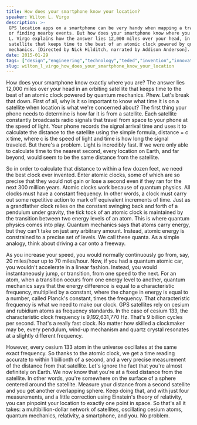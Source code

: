 ```yaml
---
title: How does your smartphone know your location?
speaker: Wilton L. Virgo
description: >-
 GPS location apps on a smartphone can be very handy when mapping a travel route
 or finding nearby events. But how does your smartphone know where you are? Wilton
 L. Virgo explains how the answer lies 12,000 miles over your head, in an orbiting
 satellite that keeps time to the beat of an atomic clock powered by quantum
 mechanics. [Directed by Nick Hilditch, narrated by Addison Anderson].
date: 2015-01-29
tags: ["design","engineering","technology","teded","invention","innovation","animation","telescopes","science"]
slug: wilton_l_virgo_how_does_your_smartphone_know_your_location
---
```


How does your smartphone know exactly where you are? The answer lies 12,000 miles over
your head in an orbiting satellite that keeps time to the beat of an atomic clock powered
by quantum mechanics. Phew. Let's break that down. First of all, why is it so important 
to know what time it is on a satellite when location is what we're concerned about? The
first thing your phone needs to determine is how far it is from a satellite. Each
satellite constantly broadcasts radio signals that travel from space to your phone at the
speed of light. Your phone records the signal arrival time and uses it to calculate the
distance to the satellite using the simple formula, distance = c x time, where c is the
speed of light and time is how long the signal traveled. But there's a problem. Light is
incredibly fast. If we were only able to calculate time to the nearest second, every
location on Earth, and far beyond, would seem to be the same distance from the
satellite.

So in order to calculate that distance to within a few dozen feet, we need the best clock
ever invented. Enter atomic clocks, some of which are so precise that they would not gain
or lose a second even if they ran for the next 300 million years. Atomic clocks work 
because of quantum physics. All clocks must have a constant frequency. In other words, a
clock must carry out some repetitive action to mark off equivalent increments of time.
Just as a grandfather clock relies on the constant swinging back and forth of a pendulum 
under gravity, the tick tock of an atomic clock is maintained by the transition between
two energy levels of an atom. This is where quantum physics comes into play. Quantum
mechanics says that atoms carry energy, but they can't take on just any arbitrary
amount. Instead, atomic energy is constrained to a precise set of levels. We call these
quanta. As a simple analogy, think about driving a car onto a freeway.

As you increase your speed, you would normally continuously go from, say, 20 miles/hour
up to 70 miles/hour. Now, if you had a quantum atomic car, you wouldn't accelerate in a
linear fashion. Instead, you would instantaneously jump, or transition, from one speed to
the next. For an atom, when a transition occurs from one energy level to another, quantum
mechanics says that the energy difference is equal to a characteristic frequency,
multiplied by a constant, where the change in energy is equal to a number, called
Planck's constant, times the frequency. That characteristic frequency is what we need to
make our clock. GPS satellites rely on cesium and rubidium atoms as frequency standards.
In the case of cesium 133, the characteristic clock frequency is 9,192,631,770 Hz. That's
9 billion cycles per second. That's a really fast clock. No matter how skilled a
clockmaker may be, every pendulum, wind-up mechanism and quartz crystal resonates at a
slightly different frequency.

However, every cesium 133 atom in the universe oscillates at the same exact frequency. So
thanks to the atomic clock, we get a time reading accurate to within 1 billionth of a
second, and a very precise measurement of the distance from that satellite. Let's ignore
the fact that you're almost definitely on Earth. We now know that you're at a fixed 
distance from the satellite. In other words, you're somewhere on the surface of a sphere
centered around the satellite. Measure your distance from a second satellite and you get
another overlapping sphere. Keep doing that, and with just four measurements, and a little
correction using Einstein's theory of relativity, you can pinpoint your location to
exactly one point in space. So that's all it takes: a multibillion-dollar network of
satellites, oscillating cesium atoms, quantum mechanics, relativity, a smartphone, and
you. No problem.

<!--
ad_duration=0
event="TED-Ed"
external_start_time=0
intro_duration=0
is_subtitle_required="False"
is_talk_featured="False"
language="en"
language_swap="False"
native_language="en"
number_of_related_talks=6
number_of_speakers=1
number_of_subtitled_videos=0
number_of_tags=9
number_of_talk_download_languages=25
number_of_talk_more_resources=0
number_of_talk_recommendations=0
number_of_talks_take_actions=0
post_ad_duration=0
published_timestamp="2019-04-05 19:56:11"
recording_date="2015-01-29"
speaker_is_published=0
speaker_name="Wilton L. Virgo"
talk_name="How does your smartphone know your location?"
talks_tags=["design","engineering","technology","teded","invention","innovation","animation","telescopes","science"]
url_photo_talk="https://s3.amazonaws.com/talkstar-photos/uploads/b7a1b69f-ed7a-43fa-bf9f-e4dcbaf4f0cd/183_phones.jpg"
url_webpage="https://www.ted.com/talks/wilton_l_virgo_how_does_your_smartphone_know_your_location"
video_type_name="TED-Ed Original"
-->